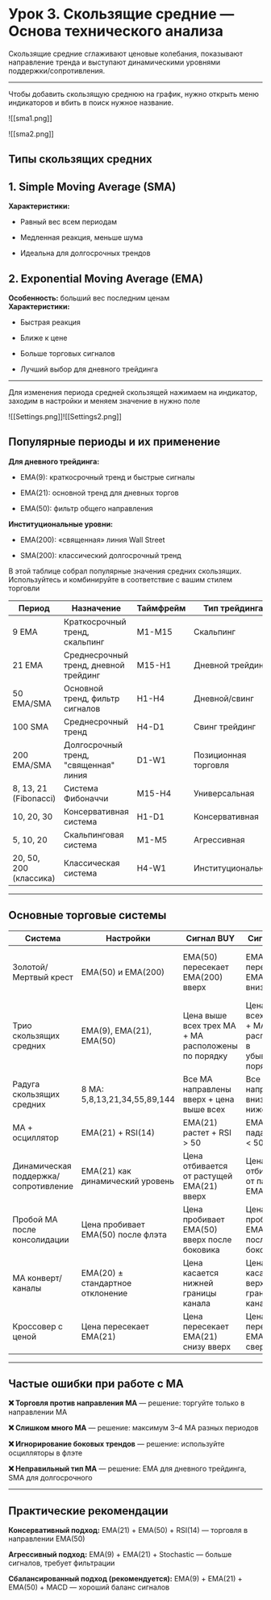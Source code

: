 # Урок 3. Скользящие средние — Основа технического анализа

Скользящие средние сглаживают ценовые колебания, показывают направление тренда и выступают динамическими уровнями поддержки/сопротивления.

---
Чтобы добавить скользящую среднюю на график, нужно открыть меню индикаторов и вбить в поиск нужное название.

![[sma1.png]]

![[sma2.png]]
## Типы скользящих средних

## 1. Simple Moving Average (SMA)

**Характеристики:**

- Равный вес всем периодам
    
- Медленная реакция, меньше шума
    
- Идеальна для долгосрочных трендов

## 2. Exponential Moving Average (EMA)

**Особенность:** больший вес последним ценам  
**Характеристики:**

- Быстрая реакция
    
- Ближе к цене
    
- Больше торговых сигналов
    
- Лучший выбор для дневного трейдинга

---

Для изменения периода средней скользящей нажимаем на индикатор, заходим в настройки и меняем значение в нужно поле

![[Settings.png]]![[Settings2.png]]

## Популярные периоды и их применение

**Для дневного трейдинга:**

- EMA(9): краткосрочный тренд и быстрые сигналы
    
- EMA(21): основной тренд для дневных торгов
    
- EMA(50): фильтр общего направления

**Институциональные уровни:**

- EMA(200): «священная» линия Wall Street
    
- SMA(200): классический долгосрочный тренд

В этой таблице собрал популярные значения средних скользящих. Используйтесь и комбинируйте в соответствие с вашим стилем торговли

| Период                 | Назначение                            | Таймфрейм | Тип трейдинга        | Сила сигналов                              |
| ---------------------- | ------------------------------------- | --------- | -------------------- | ------------------------------------------ |
| 9 EMA                  | Краткосрочный тренд, скальпинг        | M1-M15    | Скальпинг            | Много сигналов, средняя точность           |
| 21 EMA                 | Среднесрочный тренд, дневной трейдинг | M15-H1    | Дневной трейдинг     | Хороший баланс количества и качества       |
| 50 EMA/SMA             | Основной тренд, фильтр сигналов       | H1-H4     | Дневной/свинг        | Меньше сигналов, высокая точность          |
| 100 SMA                | Среднесрочный тренд                   | H4-D1     | Свинг трейдинг       | Мало сигналов, очень точные                |
| 200 EMA/SMA            | Долгосрочный тренд, "священная" линия | D1-W1     | Позиционная торговля | Очень мало сигналов, максимальная точность |
| 8, 13, 21 (Fibonacci)  | Система Фибоначчи                     | M15-H4    | Универсальная        | Сбалансированная система                   |
| 10, 20, 30             | Консервативная система                | H1-D1     | Консервативная       | Консервативные, надежные сигналы           |
| 5, 10, 20              | Скальпинговая система                 | M1-M5     | Агрессивная          | Много сигналов, требует фильтрации         |
| 20, 50, 200 (классика) | Классическая система                  | H4-W1     | Институциональная    | Институциональные уровни                   |

---
## Основные торговые системы

| Система                              | Настройки                          | Сигнал BUY                                         | Сигнал SELL                                                 | Плюсы                                       | Минусы                                           |
| ------------------------------------ | ---------------------------------- | -------------------------------------------------- | ----------------------------------------------------------- | ------------------------------------------- | ------------------------------------------------ |
| Золотой/Мертвый крест                | EMA(50) и EMA(200)                 | EMA(50) пересекает EMA(200) вверх                  | EMA(50) пересекает EMA(200) вниз                            | Очень надежные сигналы смены тренда         | Очень медленные сигналы, пропуск начала движения |
| Трио скользящих средних              | EMA(9), EMA(21), EMA(50)           | Цена выше всех трех MA + MA расположены по порядку | Цена ниже всех трех MA + MA расположены в убывающем порядке | Четкое определение тренда                   | Требует терпения, мало сигналов                  |
| Радуга скользящих средних            | 8 MA: 5,8,13,21,34,55,89,144       | Все MA направлены вверх + цена выше всех           | Все MA направлены вниз + цена ниже всех                     | Визуальная ясность направления              | Сложность настройки и анализа                    |
| MA + осциллятор                      | EMA(21) + RSI(14)                  | EMA(21) растет + RSI > 50                          | EMA(21) падает + RSI < 50                                   | Хорошая фильтрация сигналов                 | Требует синхронизации индикаторов                |
| Динамическая поддержка/сопротивление | EMA(21) как динамический уровень   | Цена отбивается от растущей EMA(21) вверх          | Цена отбивается от падающей EMA(21) вниз                    | Гибкие уровни поддержки/сопротивления       | Субъективность определения отбоя                 |
| Пробой MA после консолидации         | Цена пробивает EMA(50) после флэта | Цена пробивает EMA(50) вверх после боковика        | Цена пробивает EMA(50) вниз после боковика                  | Точные входы после консолидации             | Ложные пробои в волатильном рынке                |
| MA конверт/каналы                    | EMA(20) ± стандартное отклонение   | Цена касается нижней границы канала                | Цена касается верхней границы канала                        | Определение перекупленности/перепроданности | Нужна оптимизация параметров конверта            |
| Кроссовер с ценой                    | Цена пересекает EMA(21)            | Цена пересекает EMA(21) снизу вверх                | Цена пересекает EMA(21) сверху вниз                         | Простота и оперативность                    | Много ложных сигналов в боковике                 |


---
## Частые ошибки при работе с MA

**❌ Торговля против направления MA** — решение: торгуйте только в направлении MA

**❌ Слишком много MA** — решение: максимум 3–4 MA разных периодов

**❌ Игнорирование боковых трендов** — решение: используйте осцилляторы в флэте

**❌ Неправильный тип MA** — решение: EMA для дневного трейдинга, SMA для долгосрочного

---
## Практические рекомендации

**Консервативный подход:** EMA(21) + EMA(50) + RSI(14) — торговля в направлении EMA(50)

**Агрессивный подход:** EMA(9) + EMA(21) + Stochastic — больше сигналов, требует фильтрации

**Сбалансированный подход (рекомендуется):** EMA(9) + EMA(21) + EMA(50) + MACD — хороший баланс сигналов